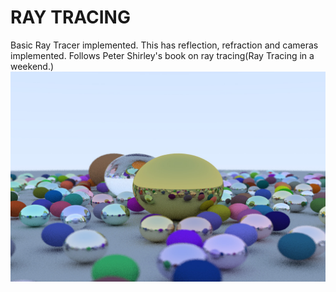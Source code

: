 # RAY TRACING

Basic Ray Tracer implemented. This has reflection, refraction and cameras implemented. Follows Peter Shirley's book on ray tracing(Ray Tracing in a weekend.)
![Ray Traced Image](images/final2.jpeg?raw=true "Ray Trace Metal,Glass and Lambertian Balls")
